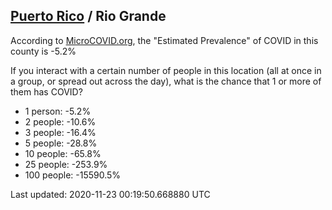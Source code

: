 
## [Puerto Rico](/united-states/puerto-rico) / Rio Grande

According to [MicroCOVID.org](http://microcovid.org),
the "Estimated Prevalence" of COVID in this county is -5.2%

If you interact with a certain number of people in this location
(all at once in a group, or spread out across the day), what is the chance that
1 or more of them has COVID?

- 1 person: -5.2%
- 2 people: -10.6%
- 3 people: -16.4%
- 5 people: -28.8%
- 10 people: -65.8%
- 25 people: -253.9%
- 100 people: -15590.5%

Last updated: 2020-11-23 00:19:50.668880 UTC
